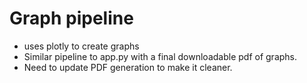 # Graph pipeline
- uses plotly to create graphs
- Similar pipeline to app.py with a final downloadable pdf of graphs.
- Need to update PDF generation to make it cleaner.